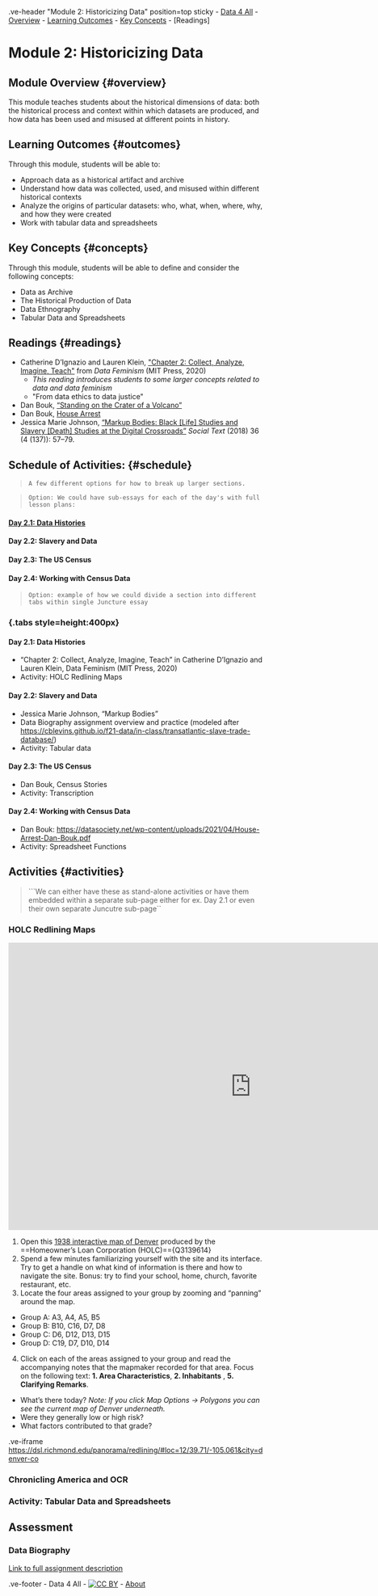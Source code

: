 .ve-header "Module 2: Historicizing Data" position=top sticky
    - [Data 4 All](https://data4all.com)
    - [Overview](#overview)
    - [Learning Outcomes](#outcomes) 
    - [Key Concepts](#concepts)
    - [Readings]

# Module 2: Historicizing Data

## Module Overview {#overview}

This module teaches students about the historical dimensions of data: both the historical process and context within which datasets are produced, and how data has been used and misused at different points in history.

## Learning Outcomes {#outcomes}

Through this module, students will be able to:

- Approach data as a historical artifact and archive
- Understand how data was collected, used, and misused within different historical contexts
- Analyze the origins of particular datasets: who, what, when, where, why, and how they were created
- Work with tabular data and spreadsheets

## Key Concepts {#concepts}

Through this module, students will be able to define and consider the following concepts:

- Data as Archive
- The Historical Production of Data
- Data Ethnography 
- Tabular Data and Spreadsheets

## Readings {#readings}

- Catherine D’Ignazio and Lauren Klein, ["Chapter 2: Collect, Analyze, Imagine, Teach"](https://data-feminism.mitpress.mit.edu/pub/ei7cogfn/release/4) from *Data Feminism* (MIT Press, 2020)
    - *This reading introduces students to some larger concepts related to data and data feminism*
    - "From data ethics to data justice"
- Dan Bouk, [“Standing on the Crater of a Volcano”](https://censusstories.us/2020/07/27/disfranchisement.html)
- Dan Bouk, [House Arrest](https://datasociety.net/wp-content/uploads/2021/04/House-Arrest-Dan-Bouk.pdf)
- Jessica Marie Johnson, [“Markup Bodies: Black [Life] Studies and Slavery [Death] Studies at the Digital Crossroads”](https://doi.org/10.1215/01642472-7145658) *Social Text* (2018) 36 (4 (137)): 57–79.

## Schedule of Activities: {#schedule}

>```A few different options for how to break up larger sections.``` 

>```Option: We could have sub-essays for each of the day's with full lesson plans:```

#### [Day 2.1: Data Histories](/module-2/2-1/)
#### Day 2.2: Slavery and Data
#### Day 2.3: The US Census
#### Day 2.4: Working with Census Data

>```Option: example of how we could divide a section into different tabs within single Juncture essay```

### {.tabs style=height:400px}

#### Day 2.1: Data Histories
- “Chapter 2: Collect, Analyze, Imagine, Teach” in Catherine D’Ignazio and Lauren Klein, Data Feminism (MIT Press, 2020)
- Activity: HOLC Redlining Maps

#### Day 2.2: Slavery and Data
- Jessica Marie Johnson, “Markup Bodies”
- Data Biography assignment overview and practice (modeled after https://cblevins.github.io/f21-data/in-class/transatlantic-slave-trade-database/)
- Activity: Tabular data

#### Day 2.3: The US Census
- Dan Bouk, Census Stories
- Activity: Transcription

#### Day 2.4: Working with Census Data
- Dan Bouk: https://datasociety.net/wp-content/uploads/2021/04/House-Arrest-Dan-Bouk.pdf 
- Activity: Spreadsheet Functions

## Activities {#activities}

>```We can either have these as stand-alone activities or have them embedded within a separate sub-page either for ex. Day 2.1 or even their own separate Juncutre sub-page``

### HOLC Redlining Maps

<iframe src="https://docs.google.com/presentation/d/e/2PACX-1vQz3b8r1BBskqVHoRuBArX9NwD6j3c6ZbknRFyHPrAgUhslpIPX29JdqGNFsHBOQrvYp4QuUFoxQ9Kg/embed?start=false&loop=false&delayms=10000" frameborder="0" width="960" height="569" allowfullscreen="true" mozallowfullscreen="true" webkitallowfullscreen="true"></iframe>

1.  Open this [1938 interactive map of Denver](https://dsl.richmond.edu/panorama/redlining/#loc=11/39.71/-105.117&city=denver-co ) produced by the ==Homeowner’s Loan Corporation (HOLC)=={Q3139614}
2.  Spend a few minutes familiarizing yourself with the site and its interface. Try to get a handle on what kind of information is there and how to navigate the site. Bonus: try to find your school, home, church, favorite restaurant, etc.
3.  Locate the four areas assigned to your group by zooming and “panning” around the map. 

- Group A: A3, A4, A5, B5
- Group B: B10, C16, D7, D8
- Group C: D6, D12, D13, D15
- Group D: C19, D7, D10, D14

4.  Click on each of the areas assigned to your group and read the accompanying notes that the mapmaker recorded for that area. Focus on the following text: **1. Area Characteristics**, **2. Inhabitants** , **5. Clarifying Remarks**.

- What’s there today? *Note: If you click Map Options -> Polygons you can see the current map of Denver underneath.*
- Were they generally low or high risk? 
- What factors contributed to that grade?

.ve-iframe https://dsl.richmond.edu/panorama/redlining/#loc=12/39.71/-105.061&city=denver-co

### Chronicling America and OCR

### Activity: Tabular Data and Spreadsheets

## Assessment

### Data Biography

[Link to full assignment description](/module-2/data-biography/)


.ve-footer
    - Data 4 All
    - [![CC BY](https://licensebuttons.net/l/by/4.0/88x31.png)](https://creativecommons.org/licenses/by/4.0/)
    - [About](/about)
